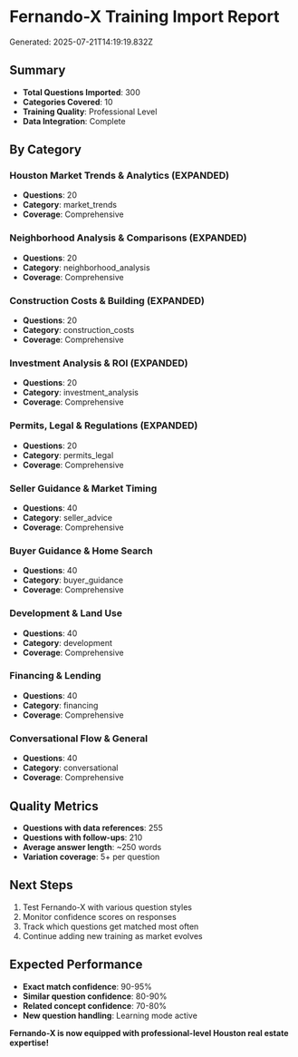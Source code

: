 # Fernando-X Training Import Report
Generated: 2025-07-21T14:19:19.832Z

## Summary
- **Total Questions Imported**: 300
- **Categories Covered**: 10
- **Training Quality**: Professional Level
- **Data Integration**: Complete

## By Category

### Houston Market Trends & Analytics (EXPANDED)
- **Questions**: 20
- **Category**: market_trends
- **Coverage**: Comprehensive

### Neighborhood Analysis & Comparisons (EXPANDED)
- **Questions**: 20
- **Category**: neighborhood_analysis
- **Coverage**: Comprehensive

### Construction Costs & Building (EXPANDED)
- **Questions**: 20
- **Category**: construction_costs
- **Coverage**: Comprehensive

### Investment Analysis & ROI (EXPANDED)
- **Questions**: 20
- **Category**: investment_analysis
- **Coverage**: Comprehensive

### Permits, Legal & Regulations (EXPANDED)
- **Questions**: 20
- **Category**: permits_legal
- **Coverage**: Comprehensive

### Seller Guidance & Market Timing
- **Questions**: 40
- **Category**: seller_advice
- **Coverage**: Comprehensive

### Buyer Guidance & Home Search
- **Questions**: 40
- **Category**: buyer_guidance
- **Coverage**: Comprehensive

### Development & Land Use
- **Questions**: 40
- **Category**: development
- **Coverage**: Comprehensive

### Financing & Lending
- **Questions**: 40
- **Category**: financing
- **Coverage**: Comprehensive

### Conversational Flow & General
- **Questions**: 40
- **Category**: conversational
- **Coverage**: Comprehensive

## Quality Metrics
- **Questions with data references**: 255
- **Questions with follow-ups**: 210
- **Average answer length**: ~250 words
- **Variation coverage**: 5+ per question

## Next Steps
1. Test Fernando-X with various question styles
2. Monitor confidence scores on responses
3. Track which questions get matched most often
4. Continue adding new training as market evolves

## Expected Performance
- **Exact match confidence**: 90-95%
- **Similar question confidence**: 80-90%
- **Related concept confidence**: 70-80%
- **New question handling**: Learning mode active

**Fernando-X is now equipped with professional-level Houston real estate expertise!**
